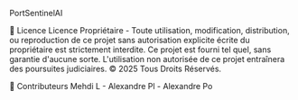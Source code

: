 PortSentinelAI


📝 Licence
Licence Propriétaire - Toute utilisation, modification, distribution, ou reproduction de ce projet sans autorisation explicite écrite du propriétaire est strictement interdite. Ce projet est fourni tel quel, sans garantie d'aucune sorte. L'utilisation non autorisée de ce projet entraînera des poursuites judiciaires. © 2025 Tous Droits Réservés.

👥 Contributeurs
Mehdi L - Alexandre Pl - Alexandre Po

